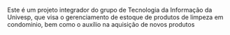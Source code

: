 Este é um projeto integrador do grupo de Tecnologia da Informação da Univesp, que visa o gerenciamento de estoque de produtos de limpeza em condominio, bem como o auxílio na aquisição de novos produtos

